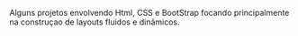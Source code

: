  Alguns projetos envolvendo Html, CSS e BootStrap focando principalmente na construçao de layouts fluidos e dinâmicos.
